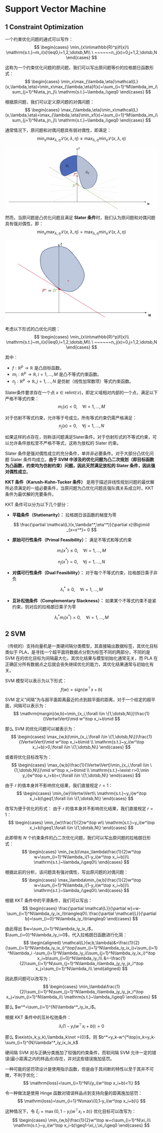 # Support Vector Machine

## 1 Constraint Optimization

一个约束优化问题的通式可以写作：
$$
\begin{cases}
    \min_{x\in\mathbb{R}^p}f(x)\\
    \mathrm{s.t.}~m_i(x)\leq0,i=1,2,\dotsb,M\\
    \ ~~~~~~n_j(x)=0,j=1,2,\dotsb,N
\end{cases}
$$

这称为一个约束优化问题的原问题，我们可以写出原问题等价的拉格朗日函数形式：
$$
\begin{cases}
    \min_x\max_{\lambda,\eta}\mathcal{L}(x,\lambda,\eta)=\min_x\max_{\lambda,\eta}f(x)+\sum_{i=1}^M\lambda_im_i\sum_{j=1}^N\eta_jn_j\\
    \mathrm{s.t.}~\lambda_i\geq0
\end{cases}
$$

根据原问题，我们可以定义原问题的对偶问题：
$$
\begin{cases}
    \max_{\lambda,\eta}\min_x\mathcal{L}(x,\lambda,\eta)=\max_{\lambda,\eta}\min_xf(x)+\sum_{i=1}^M\lambda_im_i\sum_{j=1}^N\eta_jn_j\\
    \mathrm{s.t.}~\lambda_i\geq0
\end{cases}
$$

通常情况下，原问题和对偶问题具有弱对偶性，即满足：
$$
\min_x\max_{\lambda,\eta}\mathcal{L}(x,\lambda,\eta)\geq\max_{\lambda,\eta}\min_x\mathcal{L}(x,\lambda,\eta)
$$

![弱对偶性](./images/6-1.png)

然而，当原问题是凸优化问题且满足 **Slater 条件**时，我们认为原问题和对偶问题具有强对偶性，即：
$$
\min_x\max_{\lambda,\eta}\mathcal{L}(x,\lambda,\eta)=\max_{\lambda,\eta}\min_x\mathcal{L}(x,\lambda,\eta)
$$

![强对偶性](./images/6-2.png)

考虑以下形式的凸优化问题：
$$
\begin{cases}
    \min_{x\in\mathbb{R}^p}f(x)\\
    \mathrm{s.t.}~m_i(x)\leq0,i=1,2,\dotsb,M\\
    \ ~~~~~~n_j(x)=0,j=1,2,\dotsb,N
\end{cases}
$$

其中：

- $f: \mathbb{R}^p \rightarrow \mathbb{R}$ 是凸目标函数。
- $m_i: \mathbb{R}^p \rightarrow \mathbb{R}, i = 1, ..., M$ 是凸不等式约束函数。
- $n_j: \mathbb{R}^p \rightarrow \mathbb{R}, j = 1, ..., N$ 是仿射（线性加常数项）等式约束函数。

Slater条件要求存在一个点 $x \in \text{relint}(\mathcal{D})$，即定义域相对内部的一个点，满足以下严格不等式约束：
$$
m_i(x) < 0, \quad \forall i = 1, ..., M
$$

对于仿射不等式约束，允许等于号成立。所有等式约束仍需严格满足：
$$
n_j(x) = 0, \quad \forall j = 1, ..., N
$$

如果这样的点存在，则称该问题满足Slater条件。对于仿射形式的不等式约束，可以允许条件放松至不严格不等式，这称为放松的 Slater 约束。

Slater 条件是强对偶性成立的充分条件，单并非必要条件。对于大部分凸优化问题 Slater 条件均成立。**由于 SVM 中涉及的优化问题为凸二次规划（即目标函数为凸函数，约束均为仿射约束）问题，因此天然满足放松的 Slater 条件，因此强对偶性成立**。

**KKT 条件（Karush-Kuhn-Tucker 条件）** 是用于描述非线性规划问题的最优解所必须满足的一组必要条件，当原问题为凸优化问题且强队偶关系成立时，KKT 条件为最优解的充要条件。

KKT 条件可以分为以下几个部分：

- **平稳条件（Stationarity）：** 拉格朗日该函数的梯度为零

$$
\frac{\partial \mathcal{L}(x,\lambda^*,\eta^*)}{\partial x}\Big\mid _{x=x^*}= 0
$$

- **原始可行性条件（Primal Feasibility）：** 满足不等式和等式约束

$$
m_i(x^*) \leq 0, \quad \forall i = 1, ..., M
$$

$$
n_j(x^*) = 0, \quad \forall j = 1, ..., N
$$

- **对偶可行性条件（Dual Feasibility）：** 对于每个不等式约束，拉格朗日乘子非负

$$
\lambda_i^* \geq 0, \quad \forall i = 1, ..., M
$$

- **互补松弛条件（Complementary Slackness）：** 如果某个不等式约束不是紧约束，则对应的拉格朗日乘子为零

$$
\lambda_i^* m_i(x^*) = 0, \quad \forall i = 1, ..., M
$$

## 2 SVM

（传统的）支持向量机是一类硬间隔分类模型，其直接输出数据标签，其优化目标类似于 PLA，是寻找一个超平面将数据点分割为标签不同的两部分，不同的是 SVM 在的优化目标为间隔最大化，其优化结果与模型初始化通常无关，而 PLA 在正确区分所有数据点之后就会丧失继续优化的能力，其优化结果通常与初始化有关。

SVM 模型可以表示为以下形式：
$$
f(w)=\mathrm{sign}(w^\top x+b)
$$

SVM 定义“间隔”为与超平面距离最近的点到超平面的距离，对于一个给定的超平面，间隔可以表示为：
$$
\mathrm{margin}(w,b)=\min_{x_i,\forall i\in \{1,\dotsb,N\}}\frac{1}{\Vertw\Vert}\mid w^\top x_i+b\mid
$$

那么 SVM 的优化问题可以被表示为：
$$
\begin{cases}
    \max_{w,b}\min_{x_i,\forall i\in \{1,\dotsb,N\}}\frac{1}{\Vertw\Vert}\mid w^\top x_i+b\mid \\
    \mathrm{s.t.}~y_i(w^\top x_i+b)>0,\forall i\in \{1,\dotsb,N\}
\end{cases}
$$

或者将优化目标改写为：
$$
\begin{cases}
    \max_{w,b}\frac{1}{\Vertw\Vert}\min_{x_i,\forall i\in \{1,\dotsb,N\}}\mid w^\top x_i+b\mid \\
    \mathrm{s.t.}~\exist r>0,\min y_i(w^\top x_i+b)=r,\forall i\in \{1,\dotsb,N\}
\end{cases}
$$

由于 $r$ 的值本身并不影响优化结果，我们直接规定 $r=1$：
$$
\begin{cases}
    \min_{w}\Vertw\Vert\\
    \mathrm{s.t.}~y_i(w^\top x_i+b)\geq1,\forall i\in \{1,\dotsb,N\}
\end{cases}
$$

改写为便于优化的形式：
由于 $r$ 的值本身并不影响优化结果，我们直接规定 $r=1$：
$$
\begin{cases}
    \min_{w}\frac{1}{2}w^\top w\\
    \mathrm{s.t.}~y_i(w^\top x_i+b)\geq1,\forall i\in \{1,\dotsb,N\}
\end{cases}
$$

此即带有 $N$ 个约束条件的凸二次优化问题，我们可以写出原问题的拉格朗日形式：
$$
\begin{cases}
    \min_{w,b}\max_\lambda\frac{1}{2}w^\top w+\sum_{i=1}^N\lambda_i(1-y_i(w^\top x_i+b))\\
    \mathrm{s.t.}~\lambda_i\geq0\\
\end{cases}
$$

根据此前的分析，该问题具有强对偶性，写出原问题的对偶问题：
$$
\begin{cases}
    \max_\lambda\min_{w,b}\frac{1}{2}w^\top w+\sum_{i=1}^N\lambda_i(1-y_i(w^\top x_i+b))\\
    \mathrm{s.t.}~\lambda_i\geq0\\
\end{cases}
$$

根据 KKT 条件中的平滑条件，我们可以写出：
$$
\begin{cases}
    \frac{\partial \mathcal{L}}{\partial w}=w-\sum_{i=1}^N\lambda_iy_ix_i\triangleq0\\
    \frac{\partial \mathcal{L}}{\partial b}=\sum_{i=0}^N\lambda_iy_i\triangleq0
\end{cases}
$$

由此得出 $w=\sum_{i=1}^N\lambda_iy_ix_i$，$\sum_{i=0}^N\lambda_iy_i=0$，代入拉格朗日函数进行化简：
$$
\begin{aligned}
    \mathcal{L}(w,b,\lambda)&=\frac{1}{2}(\sum_{i=1}^N\lambda_iy_ix_i)^\top(\sum_{i=1}^N\lambda_iy_ix_i)+\sum_{i=1}^N\lambda_i
-\sum_{i=1}^N\lambda_iy_i(\sum_{j=1}^N\lambda_iy_ix_i)^\top x_i+b\sum_{i=0}^N\lambda_iy_i\\
&=-\frac{1}{2}\sum_{i=1}^N\sum_{j=1}^N\lambda_i\lambda_jy_iy_jx_i^\top x_j+\sum_{i=1}^N\lambda_i\\
\end{aligned}
$$

因此原问题可以改写为：
$$
\begin{cases}
    \min_\lambda\frac{1}{2}\sum_{i=1}^N\sum_{j=1}^N\lambda_i\lambda_jy_iy_jx_i^\top x_j+\sum_{i=1}^N\lambda_i\\
    \mathrm{s.t.}~\lambda_i\geq0
\end{cases}
$$

那么 $w^*=\sum_{i=1}^{N}\lambda^*_iy_ix_i$。

根据 KKT 条件中的互补松弛条件：
$$
\lambda_i(1-y_i(w^\top x_i+b))=0
$$

那么 $\exist(x_k,y_k),\lambda_k\not ={0}$，则 $b^*=y_k-w^{*\top}x_k=y_k-\sum_{i=1}^{N}\lambda^*_iy_ix_ix_k$

硬间隔 SVM 对与正确分类施加了较强的约束条件，而软间隔 SVM 允许一定的错误(最小距离之内的样品点)存在，并对这些错误施加惩罚。

一种可能的惩罚项设计是使用指示函数，但是由于其间断的特性以至于其并不可微，不利于优化：
$$
\mathrm{loss}=\sum_{i=1}^NI\{y_i(w^\top x_i+b)<1\}
$$

令一种做法是使用 Hinge 函数对错误样品点到支持向量的距离施加惩罚：
$$
\mathrm{loss}=\sum_{i=1}^N\max\{0,1-y_i(w^\top x_i+b)\}
$$

这种情况下，令 $\xi_i=\max\{0,1-y_i(w^\top x_i+b)\}$ 优化目标可以改写为：
$$
\begin{cases}
    \min_{w,b}\frac{1}{2}w^\top w+c\sum_{i=1}^N\xi_i\\
    \mathrm{s.t.}~y_i(w^\top x_i-b)\geq1-\xi_i,\xi_i\geq0
\end{cases}
$$
